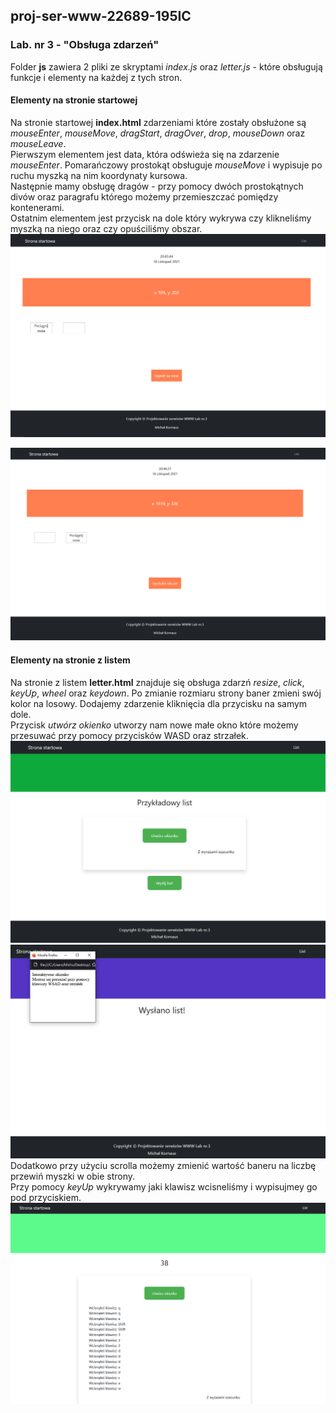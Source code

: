 ## proj-ser-www-22689-195IC
### Lab. nr 3 - "Obsługa zdarzeń"  
Folder **js** zawiera 2 pliki ze skryptami *index.js* oraz *letter.js* - które obsługują funkcje i elementy na każdej z tych stron.

#### Elementy na stronie startowej

Na stronie startowej **index.html** zdarzeniami które zostały obsłużone są *mouseEnter*, *mouseMove*, *dragStart*, *dragOver*, *drop*, *mouseDown* oraz *mouseLeave*.  
Pierwszym elementem jest data, która odświeża się na zdarzenie *mouseEnter*.  Pomarańczowy prostokąt obsługuje *mouseMove* i wypisuje po ruchu myszką na nim koordynaty kursowa.  
Następnie mamy obsługę dragów - przy pomocy dwóch prostokątnych divów oraz paragrafu którego możemy przemieszczać pomiędzy kontenerami.  
Ostatnim elementem jest przycisk na dole który wykrywa czy klikneliśmy myszką na niego oraz czy opuściliśmy obszar.  
![index1](/lab3_obslugaZdarzen/screens/1.PNG)
  
![index2](/lab3_obslugaZdarzen/screens/2.PNG)


#### Elementy na stronie z listem

Na stronie z listem **letter.html** znajduje się obsługa zdarzń *resize*, *click*, *keyUp*, *wheel* oraz *keydown*.
Po zmianie rozmiaru strony baner zmieni swój kolor na losowy. Dodajemy zdarzenie kliknięcia dla przycisku na samym dole.  
Przycisk *utwórz okienko* utworzy nam nowe małe okno które możemy przesuwać przy pomocy przycisków WASD oraz strzałek.  
![letter1](/lab3_obslugaZdarzen/screens/3.PNG)
![letter2](/lab3_obslugaZdarzen/screens/4.PNG)  
 Dodatkowo przy użyciu scrolla możemy zmienić wartość baneru na liczbę przewiń myszki w obie strony.  
 Przy pomocy *keyUp* wykrywamy jaki klawisz wcisneliśmy i wypisujmey go pod przyciskiem.  
![letter3](/lab3_obslugaZdarzen/screens/5.PNG)

